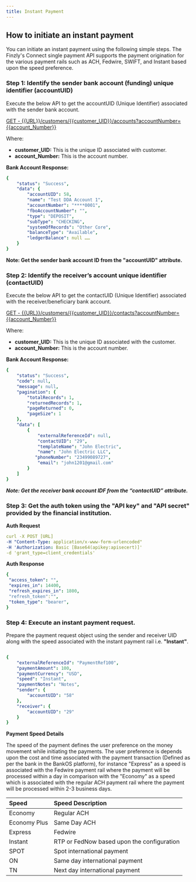```yaml
---
title: Instant Payment  
---
```


## How to initiate an instant payment

You can initiate an instant payment using the following simple steps. The Finzly's Connect single payment API supports the payment origination for the various payment rails such as ACH, Fedwire, SWIFT, and Instant based upon the speed preference.


### **Step 1: Identify the sender bank account (funding)  unique identifier (accountUID)**

Execute the below API to get the accountUID (Unique Identifier) associated with the sender bank account.

[GET - {{URL}}/customers/{{customer_UID}}/accounts?accountNumber={{account_Number}}](https://finzlyconnect-api-developer-portal.redoc.ly/openapi/reference/operation/createCreditPaymentV3/)

Where: 
- **customer_UID:** This is the unique ID associated with customer.
- **account_Number:** This is the account number.


**Bank Account Response:**

```yaml Before
{
    "status": "Success",
    "data": {
        "accountUID": 58,
        "name": "Test DDA Account 1",
        "accountNumber": "****0001",
        "fboAccountNumber": "",
        "type": "DEPOSIT",
        "subType": "CHECKING",
        "systemOfRecords": "Other Core",
        "balanceType": "Available",
        "ledgerBalance": null ……
    }
} 

```

**Note: Get the sender bank account ID from the "accountUID" attribute.**


### **Step 2: Identify the receiver’s account unique identifier (contactUID)**

Execute the below API to get the contactUID (Unique Identifier) associated with the receiver/beneficiary bank account.

[GET - {{URL}}/customers/{{customer_UID}}/contacts?accountNumber={{account_Number}}](https://finzlyconnect-api-developer-portal.redoc.ly/openapi/reference/operation/searchCustomerContactsV2/)

Where: 
- **customer_UID:** This is the unique ID associated with the customer.
- **account_Number:** This is the account number.

**Bank Account Response:**  

```yaml Before
{
    "status": "Success",
    "code": null,
    "message": null,
    "pagination": {
        "totalRecords": 1,
        "returnedRecords": 1,
        "pageReturned": 0,
        "pageSize": 1
    },
    "data": [
        {
            "externalReferenceId": null,
            "contactUID": "29",
            "templateName": "John Electric",
            "name": "John Electric LLC",
           "phoneNumber": "23499089727",
            "email": "john1201@gmail.com"
        }
    ]
}

```

***Note: Get the receiver bank account IDF from the “contactUID” attribute.***

### **Step 3: Get the auth token using the "API key" and "API secret" provided by the financial institution.**

**Auth Request**

```yaml Before
curl -X POST [URL] 
-H "Content-Type: application/x-www-form-urlencoded" 
-H 'Authorization: Basic [Base64(apikey:apisecert)]' 
-d 'grant_type=client_credentials'


```

**Auth Response**

```yaml Before
{
 "access_token": "",
 "expires_in": 14400,
 "refresh_expires_in": 1800,
 "refresh_token":"",
 "token_type": "bearer",
}


```


### **Step 4: Execute an instant payment request.** 

Prepare the payment request object using the sender and receiver UID along with the speed associated with the instant payment rail i.e. **"Instant"**.

```yaml Before

{
	"externalReferenceId": "PaymentRef100",
	"paymentAmount": 100,
	"paymentCurrency": "USD",
	"speed": "Instant",
	"paymentNotes": "Notes",
	"sender": {
		"accountUID": "58"
	},
	"receiver": {
		"accountUID": "29"
	}
}

```

**Payment Speed Details**

The speed of the payment defines the user preference on the money movement while initiating the payments. The user preference is depends upon the cost and time associated with the payment transaction (Defined as per the bank in the BankOS platform), for instance  "Express" as a speed is associated with the Fedwire payment rail where the payment will be processed within a day in comparison with the "Economy" as a speed which is associated with the regular ACH payment rail where the payment will be processed within 2-3 business days.

|**Speed**|**Speed Description**|
| :- | :- |
|Economy|Regular ACH|
|Economy Plus|Same Day ACH|
|Express|Fedwire|
|Instant|RTP or FedNow based upon the configuration|
|SPOT|Spot international payment|
|ON|Same day international payment|
|TN|Next day international payment|





